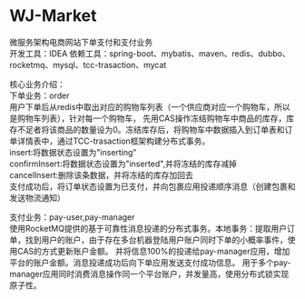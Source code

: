 # WJ-Market
微服务架构电商网站下单支付和支付业务<br/>
开发工具：IDEA
依赖工具：spring-boot、mybatis、maven、redis、dubbo、rocketmq、mysql、tcc-trasaction、mycat

核心业务介绍：<br/>
下单业务：order<br/>
用户下单后从redis中取出对应的购物车列表（一个供应商对应一个购物车，所以是购物车列表），针对每一个购物车，
先用CAS操作冻结购物车中商品的库存，库存不足者将该商品的数量设为0。冻结库存后，将购物车中数据插入到订单表和订单详情表中，通过TCC-trasaction框架构建分布式事务。<br/>
insert:将数据状态设置为"inserting"<br/>
confirmInsert:将数据状态设置为"inserted",并将冻结的库存减掉<br/>
cancelInsert:删除该条数据，并将冻结的库存加回去<br/>
支付成功后，将订单状态设置为已支付，并向包裹应用投递顺序消息（创建包裹和发送物流通知）<br/>

支付业务：pay-user,pay-manager<br/>
使用RocketMQ提供的基于可靠性消息投递的分布式事务。本地事务：提取用户订单，找到用户的账户，由于存在多台机器登陆用户账户同时下单的小概率事件，使用CAS的方式更新账户金额。
并将信息100%的投递给pay-manager应用，增加平台的账户金额。消息投递成功后向下单应用发送支付成功信息。
用于多个pay-manager应用同时消费消息操作同一个平台账户，并发量高，使用分布式锁实现原子性。



